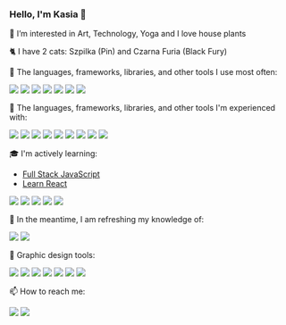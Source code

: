 ### Hello, I'm Kasia 👋

<!--I'm a professional architect :construction_worker::house_with_garden::smile: urban planner, and graphic designer.-->

👀 I’m interested in Art, Technology, Yoga and I love house plants

🐈 I have 2 cats: Szpilka (Pin) and Czarna Furia (Black Fury)

🌳 The languages, frameworks, libraries, and other tools I use most often:

<img src="https://img.shields.io/badge/HTML5-323330?style=for-the-badge&logo=html5&logoColor=white"> <img src="https://img.shields.io/badge/CSS3-323330?style=for-the-badge&logo=css3&logoColor=white">
<img src="https://img.shields.io/badge/JavaScript-323330?style=for-the-badge&logo=javascript&logoColor=white"> <img src="https://img.shields.io/badge/GIT-323330?style=for-the-badge&logo=git&logoColor=white"> <img src="https://img.shields.io/badge/VSCode-323330?style=for-the-badge&logo=visual%20studio%20code&logoColor=white"> <img src="https://img.shields.io/badge/Tailwind_CSS-323330?style=for-the-badge&logo=tailwind-css&logoColor=white"> <img src="https://img.shields.io/badge/npm-323330?style=for-the-badge&logo=npm&logoColor=white"> 

🌱 The languages, frameworks, libraries, and other tools I'm experienced with:

<img src="https://img.shields.io/badge/TypeScript-323330?style=for-the-badge&logo=typescript&logoColor=white"> <img src="https://img.shields.io/badge/React-323330?style=for-the-badge&logo=react&logoColor=white"> <img src="https://img.shields.io/badge/React_Router-323330?style=for-the-badge&logo=react-router&logoColor=white"> <img src="https://img.shields.io/badge/Vite-323330?style=for-the-badge&logo=vite&logoColor=white"> <img src="https://img.shields.io/badge/remix-323330?style=for-the-badge&logo=remix&logoColor=white">  <img src="https://img.shields.io/badge/firebase-323330?style=for-the-badge&logo=firebase&logoColor=white"> <img src="https://img.shields.io/badge/Cloudflare-323330?style=for-the-badge&logo=Cloudflare&logoColor=white"> <img src="https://img.shields.io/badge/Cypress-323330?style=for-the-badge&logo=cypress&logoColor=white"> <img src="https://img.shields.io/badge/Jira-323330?style=for-the-badge&logo=Jira&logoColor=white">


<!--[![My Skills](https://skillicons.dev/icons?i=vscode,git,html,css,js,react,nodejs)](https://skillicons.dev)

<img src="https://github.com/FanFunKat/Icons/blob/main/Design/creative-cloud.png?raw=true" alt="cloud" height="47">&nbsp;
<img src="https://raw.githubusercontent.com/FanFunKat/Icons/f5b3c3a90de296d273527044390b8e6aa8004929/Design/illustrator-invert.svg" alt="AI" height="47">&nbsp;
<img src="https://raw.githubusercontent.com/FanFunKat/Icons/f5b3c3a90de296d273527044390b8e6aa8004929/Design/indesign-invert.svg" alt="ID" height="47">&nbsp;
<img src="https://raw.githubusercontent.com/FanFunKat/Icons/7b11cc6c19004890fbac5d6ac1d21c38ed6391bb/Design/photoshop-invert.svg" alt="PS" height="47">&nbsp;
<img src="https://raw.githubusercontent.com/FanFunKat/Icons/abf1c63758f0990a4cbdd3da28327e2d0bf834c9/Design/acrobat-reader.svg" alt="Akrobat" height="47">
<img src="https://skillicons.dev/icons?i=autocad" alt="autocad" height="47">&nbsp;
<img src="https://skillicons.dev/icons?i=sketchup" alt="sketchup" height="47">&nbsp; 

🌱 I’m currently learning:-->

🎓 I'm actively learning:

- [Full Stack JavaScript](https://teamtreehouse.com/tracks/full-stack-javascript)
- [Learn React](https://teamtreehouse.com/tracks/learn-react)

<img src="https://img.shields.io/badge/Node%20js-323330?style=for-the-badge&logo=nodedotjs&logoColor=white"> <img src="https://img.shields.io/badge/Express%20js-323330?style=for-the-badge&logo=express&logoColor=white">
<img src="https://img.shields.io/badge/Postman-323330?style=for-the-badge&logo=Postman&logoColor=white"> <img src="https://img.shields.io/badge/Sqlite-323330?style=for-the-badge&logo=sqlite&logoColor=white"> <img src="https://img.shields.io/badge/Sequelize-323330?style=for-the-badge&logo=Sequelize&logoColor=white">
<!--<img src="https://img.shields.io/badge/Adobe%20after%20affects-CF96FD?style=for-the-badge&logo=Adobe%20after%20effects&logoColor=393665"> -->

🍂 In the meantime, I am refreshing my knowledge of:

<img src="https://img.shields.io/badge/Python-323330?style=for-the-badge&logo=python&logoColor=white"> <img src="https://img.shields.io/badge/PyCharm-323330.svg?&style=for-the-badge&logo=PyCharm&logoColor=white">

🎨 Graphic design tools:

<img src="https://img.shields.io/badge/Adobe%20Illustrator-323330?style=for-the-badge&logo=adobe%20illustrator&logoColor=white"> <img src="https://img.shields.io/badge/Adobe%20InDesign-323330?style=for-the-badge&logo=Adobe%20InDesign&logoColor=white"> <img src="https://img.shields.io/badge/Adobe%20Photoshop-323330?style=for-the-badge&logo=Adobe%20Photoshop&logoColor=white"> <img src="https://img.shields.io/badge/Figma-323330?style=for-the-badge&logo=figma&logoColor=white"> <img src="https://img.shields.io/badge/Font_Awesome-323330?style=for-the-badge&logo=fontawesome&logoColor=white"> <img src="https://img.shields.io/badge/AutoCAD-323330?style=for-the-badge&logo=autocad&logoColor=white"> <img src="https://img.shields.io/badge/SketchUP-323330?style=for-the-badge&logo=sketchup&logoColor=white">

📫 How to reach me: 

<a href="https://www.linkedin.com/in/kat-rus/"><img src="https://img.shields.io/badge/LinkedIn-323330?style=for-the-badge&logo=linkedin&logoColor=white"></a> <a href="https://www.behance.net/katarzynarussek"><img src="https://img.shields.io/badge/Behance-323330?style=for-the-badge&logo=behance&logoColor=white"></a>


<!--[![My Skills](https://skillicons.dev/icons?i=ts,firebase,cypress,figma,ae)](https://skillicons.dev)-->

<!--🧐 Where do I look for knowledge:

<img src="https://img.shields.io/badge/MDN_Web_Docs-black?style=for-the-badge&logo=mdnwebdocs&logoColor=white"> <img src="https://img.shields.io/badge/Codecademy-FFF0E5?style=for-the-badge&logo=codecademy&logoColor=303347"> <img src="https://img.shields.io/badge/W3Schools-04AA6D?style=for-the-badge&logo=W3Schools&logoColor=white">
-->
<!--
**FanFunKat/FanFunKat** is a ✨ _special_ ✨ repository because its `README.md` (this file) appears on your GitHub profile.

Here are some ideas to get you started:

- 🔭 I’m currently working on ...
- 🌱 I’m currently learning ...
- 👯 I’m looking to collaborate on ...
- 🤔 I’m looking for help with ...
- 💬 Ask me about ...
- 📫 How to reach me: ...
- 😄 Pronouns: ...
- ⚡ Fun fact: ...
-->
